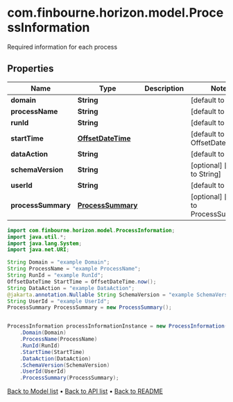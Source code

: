 # com.finbourne.horizon.model.ProcessInformation
Required information for each process

## Properties

Name | Type | Description | Notes
------------ | ------------- | ------------- | -------------
**domain** | **String** |  | [default to String]
**processName** | **String** |  | [default to String]
**runId** | **String** |  | [default to String]
**startTime** | [**OffsetDateTime**](OffsetDateTime.md) |  | [default to OffsetDateTime]
**dataAction** | **String** |  | [default to String]
**schemaVersion** | **String** |  | [optional] [default to String]
**userId** | **String** |  | [default to String]
**processSummary** | [**ProcessSummary**](ProcessSummary.md) |  | [optional] [default to ProcessSummary]

```java
import com.finbourne.horizon.model.ProcessInformation;
import java.util.*;
import java.lang.System;
import java.net.URI;

String Domain = "example Domain";
String ProcessName = "example ProcessName";
String RunId = "example RunId";
OffsetDateTime StartTime = OffsetDateTime.now();
String DataAction = "example DataAction";
@jakarta.annotation.Nullable String SchemaVersion = "example SchemaVersion";
String UserId = "example UserId";
ProcessSummary ProcessSummary = new ProcessSummary();


ProcessInformation processInformationInstance = new ProcessInformation()
    .Domain(Domain)
    .ProcessName(ProcessName)
    .RunId(RunId)
    .StartTime(StartTime)
    .DataAction(DataAction)
    .SchemaVersion(SchemaVersion)
    .UserId(UserId)
    .ProcessSummary(ProcessSummary);
```


[Back to Model list](../README.md#documentation-for-models) &#8226; [Back to API list](../README.md#documentation-for-api-endpoints) &#8226; [Back to README](../README.md)
